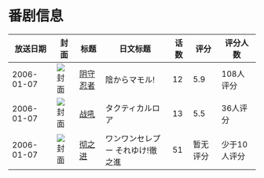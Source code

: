 # 番剧信息

|放送日期|封面|标题|日文标题|话数|评分|评分人数|
|---|---|---|---|---|---|---|
|2006-01-07|![封面](https://lain.bgm.tv/pic/cover/c/e9/40/23322_aOPrp.jpg)|[阴守忍者](https://bangumi.tv/subject/23322)|陰からマモル!|12|5.9|108人评分|
|2006-01-07|![封面](https://lain.bgm.tv/pic/cover/c/1a/77/57129_jq3A3.jpg)|[战吼](https://bangumi.tv/subject/57129)|タクティカルロア|13|5.5|36人评分|
|2006-01-07|![封面](https://lain.bgm.tv/pic/cover/c/95/e7/147199_4hfcF.jpg)|[彻之进](https://bangumi.tv/subject/147199)|ワンワンセレプー それゆけ!徹之進|51|暂无评分|少于10人评分|
